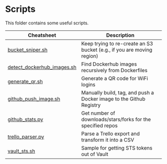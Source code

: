 # Scripts

This folder contains some useful scripts.


| Cheatsheet                                               | Description                                                            |
| -------------------------------------------------------- | ---------------------------------------------------------------------- |
| [bucket_sniper.sh](bucket_sniper.sh)                     | Keep trying to re-create an S3 bucket (e.g., if you are moving region) |
| [detect_dockerhub_images.sh](detect_dockerhub_images.sh) | Find Dockerhub images recursively from Dockerfiles                     |
| [generate_qr.sh](generate_qr.sh)                         | Generate a QR code for WiFi logins                                     |
| [github_push_image.sh](github_push_image.sh)             | Manually build, tag, and push a Docker image to the Github Registry    |
| [github_stats.py](github_stats.py)                       | Get number of downloads/stars/forks for the specified repos            |
| [trello_parser.py](trello_parser.py)                     | Parse a Trello export and transform it into a CSV                      |
| [vault_sts.sh](vault_sts.sh)                             | Sample for getting STS tokens out of Vault                             |
